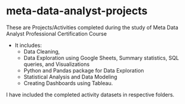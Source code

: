 # meta-data-analyst-projects
These are Projects/Activities completed  during the study of Meta Data Analyst Professional Certification Course
- It includes:
  - Data Cleaning,
  - Data Exploration using Google Sheets, Summary statistics, SQL queries, and Visualizations
  - Python and Pandas package for Data Exploration
  - Statistical Analysis and Data Modeling
  - Creating Dashboards using Tableau.

I have included the completed activity datasets in respective folders.
